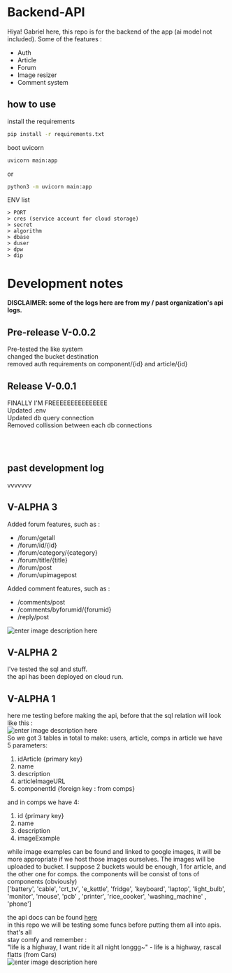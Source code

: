 # Backend-API
Hiya! Gabriel here, this repo is for the backend of the app (ai model not included). Some of the features :  
- Auth
- Article
- Forum
- Image resizer
- Comment system

## how to use  
install the requirements
```bash
pip install -r requirements.txt
```
boot uvicorn
```bash
uvicorn main:app
```
or
```bash
python3 -m uvicorn main:app
```
ENV list
```
> PORT
> cres (service account for cloud storage)
> secret
> algorithm
> dbase
> duser
> dpw
> dip
```


  
# Development notes
**DISCLAIMER:  some of the logs here are from my / past organization's api logs.** 
 

## Pre-release V-0.0.2
Pre-tested the like system  
changed the bucket destination  
removed auth requirements on component/{id} and article/{id}



## Release V-0.0.1
FINALLY I'M FREEEEEEEEEEEEEEE  
Updated .env   
Updated db query connection  
Removed collission between each db connections

<br><br>
## past development log  
vvvvvvv

## V-ALPHA 3
Added forum features, such as :  
- /forum/getall  
- /forum/id/{id}
- /forum/category/{category}
- /forum/title/{title}
- /forum/post
- /forum/upimagepost

Added comment features, such as :  
- /comments/post
- /comments/byforumid/{forumid}
- /reply/post  

![enter image description here](https://tenor.com/view/yui-gif-21788675.gif)

## V-ALPHA 2
I've tested the sql and stuff.  
the api has been deployed on cloud run.


## V-ALPHA 1
here me testing before making the api,
before that the sql relation will look like this :  
![enter image description here](https://cdn.discordapp.com/attachments/1023598916857499680/1106228887899357225/image.png)  
So we got 3 tables in total to make: users, article, comps
in article we have 5 parameters:

 1. idArticle {primary key}
 2. name
 3. description
 4. articleImageURL
 5. componentId {foreign key : from comps}

and in comps we have 4:

 1. id {primary key}
 2. name
 3. description
 4. imageExample

while image examples can be found and linked to google images, it will be more appropriate if we host those images ourselves. The images will be uploaded to bucket. I suppose 2 buckets would be enough, 1 for article, and the other one for comps.
the components will be consist of tons of components (obviously)  
['battery', 'cable', 'crt_tv', 'e_kettle', 'fridge', 'keyboard', 'laptop', 'light_bulb', 'monitor', 'mouse', 'pcb' , 'printer', 'rice_cooker', 'washing_machine' , 'phone']

the api docs can be found [here](https://github.com/w-capstone/API-docs)  
in this repo we will be testing some funcs before putting them all into apis.  
that's all  
stay comfy and remember :   
"life is a highway, I want ride it all night longgg~" - life is a highway, rascal flatts (from Cars)  
![enter image description here](https://media.tenor.com/LY9IxeF9UeUAAAAC/akari-akaza-yuri-yuri.gif)
